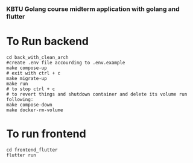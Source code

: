### KBTU Golang course midterm application with golang and flutter

# To Run backend
``` shell
cd back_with_clean_arch 
#create .env file accourding to .env.example 
make compose-up
# exit with ctrl + c
make migrate-up 
make run
# to stop ctrl + c
# to revert things and shutdown container and delete its volume run following:
make compose-down
make docker-rm-volume
```

# To run frontend
``` shell
cd frontend_flutter
flutter run
```
